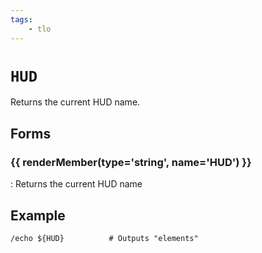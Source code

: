 ```yaml
---
tags:
    - tlo
---
```

# `HUD`

Returns the current HUD name.

## Forms

### {{ renderMember(type='string', name='HUD') }}

:   Returns the current HUD name

## Example

```text
/echo ${HUD}          # Outputs "elements"
```

[string]: ../../../reference/data-types/datatype-string.md
